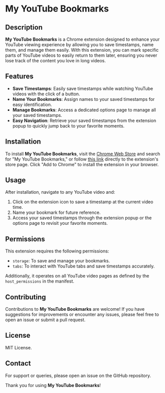 # My YouTube Bookmarks

## Description

**My YouTube Bookmarks** is a Chrome extension designed to enhance your YouTube viewing experience by allowing you to save timestamps, name them, and manage them easily. With this extension, you can mark specific parts of YouTube videos to easily return to them later, ensuring you never lose track of the content you love in long videos.

## Features

- **Save Timestamps**: Easily save timestamps while watching YouTube videos with the click of a button.
- **Name Your Bookmarks**: Assign names to your saved timestamps for easy identification.
- **Manage Bookmarks**: Access a dedicated options page to manage all your saved timestamps.
- **Easy Navigation**: Retrieve your saved timestamps from the extension popup to quickly jump back to your favorite moments.

## Installation

To install **My YouTube Bookmarks**, visit the [Chrome Web Store](https://chrome.google.com/webstore) and search for "My YouTube Bookmarks," or follow [this link](https://chromewebstore.google.com/detail/my-youtube-bookmarks/pchgdefjjeppamekboefmlhmkadjmegn) directly to the extension's store page. Click "Add to Chrome" to install the extension in your browser.

## Usage

After installation, navigate to any YouTube video and:
1. Click on the extension icon to save a timestamp at the current video time.
2. Name your bookmark for future reference.
3. Access your saved timestamps through the extension popup or the options page to revisit your favorite moments.

## Permissions

This extension requires the following permissions:
- `storage`: To save and manage your bookmarks.
- `tabs`: To interact with YouTube tabs and save timestamps accurately.

Additionally, it operates on all YouTube video pages as defined by the `host_permissions` in the manifest.

## Contributing

Contributions to **My YouTube Bookmarks** are welcome! If you have suggestions for improvements or encounter any issues, please feel free to open an issue or submit a pull request.

## License

MIT License.

## Contact

For support or queries, please open an issue on the GitHub repository.

Thank you for using **My YouTube Bookmarks**!
